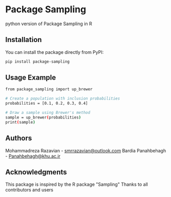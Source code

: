 # Package Sampling

python version of Package Sampling in R

## Installation

You can install the package directly from PyPI:

```bash
pip install package-sampling
```

## Usage Example

```bash
from package_sampling import up_brewer

# Create a population with inclusion probabilities
probabilities = [0.1, 0.2, 0.3, 0.4]

# Draw a sample using Brewer's method
sample = up_brewer(probabilities)
print(sample)
```

## Authors

Mohammadreza Razavian - <smrrazavian@outlook.com>
Bardia Panahbehagh - <Panahbehagh@khu.ac.ir>

## Acknowledgments

This package is inspired by the R package "Sampling"
Thanks to all contributors and users
